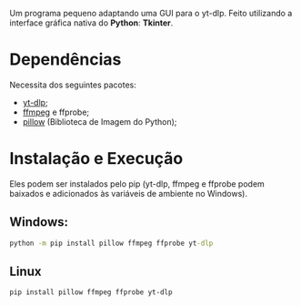 Um programa pequeno adaptando uma GUI para o yt-dlp. Feito utilizando a interface gráfica nativa do **Python**: **Tkinter**.

# Dependências
Necessita dos seguintes pacotes:
- [yt-dlp](https://github.com/yt-dlp/yt-dlp);
- [ffmpeg](https://github.com/FFmpeg/FFmpeg) e ffprobe;
- [pillow](https://github.com/python-pillow/Pillow) (Biblioteca de Imagem do Python);

# Instalação e Execução
Eles podem ser instalados pelo pip (yt-dlp, ffmpeg e ffprobe podem baixados e adicionados às variáveis de ambiente no Windows).

## Windows:
``` cmd
python -m pip install pillow ffmpeg ffprobe yt-dlp
```

## Linux
``` bash
pip install pillow ffmpeg ffprobe yt-dlp
```